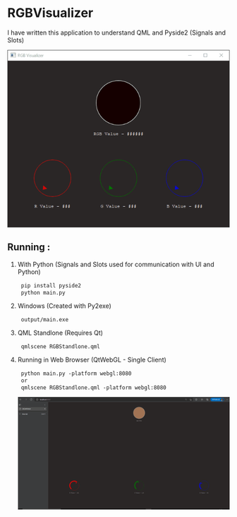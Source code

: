 # RGBVisualizer
I have written this application to understand QML and Pyside2 (Signals and Slots)

![Demo_09_09_2021](assets/Demo_09_09_2021.gif)

## Running :
1. With Python (Signals and Slots used for communication with UI and Python)

        pip install pyside2
        python main.py

2. Windows (Created with Py2exe)

        output/main.exe

3. QML Standlone (Requires Qt)

        qmlscene RGBStandlone.qml

4. Running in Web Browser (QtWebGL - Single Client)

        python main.py -platform webgl:8080
        or
        qmlscene RGBStandlone.qml -platform webgl:8080


    ![Demo_09_09_2021](assets/DemoWb_09_09_2021.gif)


    
